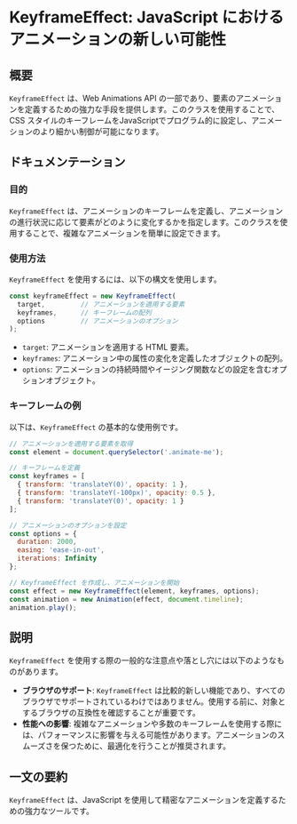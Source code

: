 <!--
Meta Description: # KeyframeEffect: JavaScript におけるアニメーションの新しい可能性 ## 概要 `KeyframeEffect` は、Web Animations API の一部であり、要素のアニメーションを定義するための強力な手段を提供します。このクラスを使用することで、CSS スタイ...
Meta Keywords: keyframeeffect, const, javascript, keyframes, options
-->

# KeyframeEffect: JavaScript におけるアニメーションの新しい可能性

## 概要
`KeyframeEffect` は、Web Animations API の一部であり、要素のアニメーションを定義するための強力な手段を提供します。このクラスを使用することで、CSS スタイルのキーフレームをJavaScriptでプログラム的に設定し、アニメーションのより細かい制御が可能になります。

## ドキュメンテーション
### 目的
`KeyframeEffect` は、アニメーションのキーフレームを定義し、アニメーションの進行状況に応じて要素がどのように変化するかを指定します。このクラスを使用することで、複雑なアニメーションを簡単に設定できます。

### 使用方法
`KeyframeEffect` を使用するには、以下の構文を使用します。

```javascript
const keyframeEffect = new KeyframeEffect(
  target,         // アニメーションを適用する要素
  keyframes,      // キーフレームの配列
  options         // アニメーションのオプション
);
```

- `target`: アニメーションを適用する HTML 要素。
- `keyframes`: アニメーション中の属性の変化を定義したオブジェクトの配列。
- `options`: アニメーションの持続時間やイージング関数などの設定を含むオプションオブジェクト。

### キーフレームの例
以下は、`KeyframeEffect` の基本的な使用例です。

```javascript
// アニメーションを適用する要素を取得
const element = document.querySelector('.animate-me');

// キーフレームを定義
const keyframes = [
  { transform: 'translateY(0)', opacity: 1 },
  { transform: 'translateY(-100px)', opacity: 0.5 },
  { transform: 'translateY(0)', opacity: 1 }
];

// アニメーションのオプションを設定
const options = {
  duration: 2000,
  easing: 'ease-in-out',
  iterations: Infinity
};

// KeyframeEffect を作成し、アニメーションを開始
const effect = new KeyframeEffect(element, keyframes, options);
const animation = new Animation(effect, document.timeline);
animation.play();
```

## 説明
`KeyframeEffect` を使用する際の一般的な注意点や落とし穴には以下のようなものがあります。

- **ブラウザのサポート**: `KeyframeEffect` は比較的新しい機能であり、すべてのブラウザでサポートされているわけではありません。使用する前に、対象とするブラウザの互換性を確認することが重要です。
- **性能への影響**: 複雑なアニメーションや多数のキーフレームを使用する際には、パフォーマンスに影響を与える可能性があります。アニメーションのスムーズさを保つために、最適化を行うことが推奨されます。

## 一文の要約
`KeyframeEffect` は、JavaScript を使用して精密なアニメーションを定義するための強力なツールです。